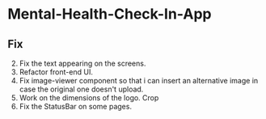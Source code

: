 # Mental-Health-Check-In-App

## Fix

2. Fix the text appearing on the screens.
3. Refactor front-end UI.
4. Fix image-viewer component so that i can insert an alternative image in case the original one doesn't upload.
5. Work on the dimensions of the logo. Crop
6. Fix the StatusBar on some pages.
